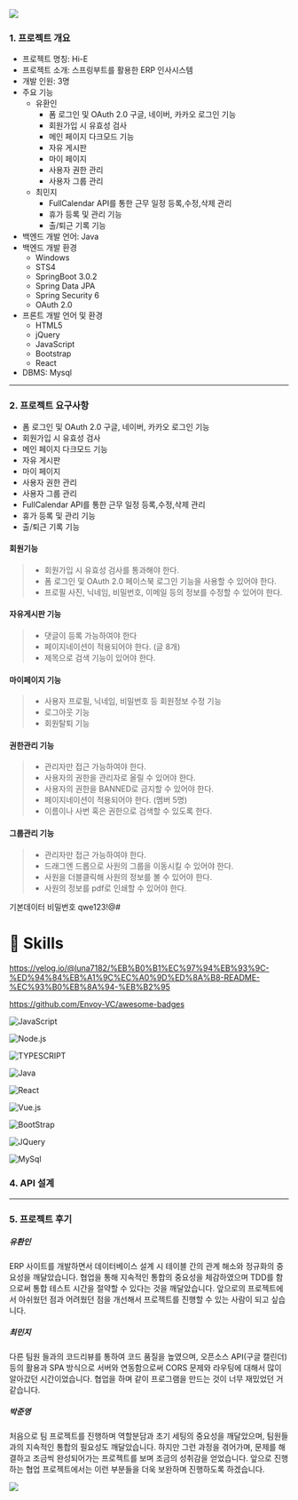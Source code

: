 <img src="https://capsule-render.vercel.app/api?type=waving&color=BDBDC8&height=150&section=header" />

### 1. 프로젝트 개요
- 프로젝트 명칭: Hi-E
- 프로젝트 소개: 스프링부트를 활용한 ERP 인사시스템
- 개발 인원: 3명
- 주요 기능
	- 유환인 
		- 폼 로그인 및 OAuth 2.0 구글, 네이버, 카카오 로그인 기능	
		- 회원가입 시 유효성 검사	
		- 메인 페이지 다크모드 기능
		- 자유 게시판 
		- 마이 페이지
		- 사용자 권한 관리 
		- 사용자 그룹 관리
  	- 최민지	
	   	- FullCalendar API를 통한 근무 일정 등록,수정,삭제 관리
	   	- 휴가 등록 및 관리 기능
	   	- 출/퇴근 기록 기능
- 백엔드 개발 언어: Java
- 백엔드 개발 환경
	- Windows
	- STS4
	- SpringBoot 3.0.2
	- Spring Data JPA
	- Spring Security 6
	- OAuth 2.0
- 프론트 개발 언어 및 환경
	- HTML5
	- jQuery
	- JavaScript
	- Bootstrap
	- React
- DBMS: Mysql

<hr>

### 2. 프로젝트 요구사항
- 폼 로그인 및 OAuth 2.0 구글, 네이버, 카카오 로그인 기능
- 회원가입 시 유효성 검사
- 메인 페이지 다크모드 기능
- 자유 게시판 
- 마이 페이지
- 사용자 권한 관리 
- 사용자 그룹 관리 
- FullCalendar API를 통한 근무 일정 등록,수정,삭제 관리
- 휴가 등록 및 관리 기능
- 출/퇴근 기록 기능

#### 회원기능
> - 회원가입 시 유효성 검사를 통과해야 한다.
> - 폼 로그인 및 OAuth 2.0 페이스북 로그인 기능을 사용할 수 있어야 한다.
> - 프로필 사진, 닉네임, 비밀번호, 이메일 등의 정보를 수정할 수 있어야 한다.

#### 자유게시판 기능
> - 댓글이 등록 가능하여야 한다
> - 페이지네이션이 적용되어야 한다. (글 8개)
> - 제목으로 검색 기능이 있어야 한다.


#### 마이페이지 기능
> - 사용자 프로필, 닉네임, 비밀번호 등 회원정보 수정 기능
> - 로그아웃 기능
> - 회원탈퇴 기능

#### 권한관리 기능
> - 관리자만 접근 가능하여야 한다.
> - 사용자의 권한을 관리자로 올릴 수 있어야 한다.
> - 사용자의 권한을 BANNED로 금지할 수 있어야 한다.
> - 페이지네이션이 적용되어야 한다. (멤버 5명)
> - 이름이나 사번 혹은 권한으로 검색할 수 있도록 한다.

#### 그룹관리 기능
> - 관리자만 접근 가능하여야 한다.
> - 드래그엔 드롭으로 사원의 그룹을 이동시킬 수 있어야 한다.
> - 사원을 더블클릭해 사원의 정보를 볼 수 있어야 한다.
> - 사원의 정보를 pdf로 인쇄할 수 있어야 한다.


기본데이터 비밀번호 qwe123!@#


# 🚀 Skills


https://velog.io/@luna7182/%EB%B0%B1%EC%97%94%EB%93%9C-%ED%94%84%EB%A1%9C%EC%A0%9D%ED%8A%B8-README-%EC%93%B0%EB%8A%94-%EB%B2%95

https://github.com/Envoy-VC/awesome-badges


![JavaScript](https://img.shields.io/badge/JavaScript-F7DF1E?style=for-the-badge&logo=JavaScript&logoColor=white)


![Node.js](https://img.shields.io/badge/Node.js-43853D?style=for-the-badge&logo=node.js&logoColor=white)


![TYPESCRIPT](https://img.shields.io/badge/TypeScript-007ACC?style=for-the-badge&logo=typescript&logoColor=white)


![Java](https://img.shields.io/badge/Java-ED8B00?style=for-the-badge&logo=openjdk&logoColor=white)

![React](https://img.shields.io/badge/React-20232A?style=for-the-badge&logo=react&logoColor=61DAFB)

![Vue.js](https://img.shields.io/badge/Vue.js-35495E?style=for-the-badge&logo=vue.js&logoColor=4FC08D)

![BootStrap](https://img.shields.io/badge/Bootstrap-563D7C?style=for-the-badge&logo=bootstrap&logoColor=white)

![JQuery](https://img.shields.io/badge/jQuery-0769AD?style=for-the-badge&logo=jquery&logoColor=white)

![MySql](https://img.shields.io/badge/MySQL-00000F?style=for-the-badge&logo=mysql&logoColor=white)


### 4. API 설계

<hr>

### 5. 프로젝트 후기

##### 유환인

ERP 사이트를 개발하면서 데이터베이스 설계 시 테이블 간의 관계 해소와 정규화의 중요성을 깨달았습니다. 협업을 통해 지속적인 통합의 중요성을 체감하였으며 TDD를 함으로써 통합 테스트 시간을 절약할 수 있다는 것을 깨달았습니다. 앞으로의 프로젝트에서 아쉬웠던 점과 어려웠던 점을 개선해서 프로젝트를 진행할 수 있는 사람이 되고 싶습니다.

##### 최민지

다른 팀원 들과의 코드리뷰를 통하여 코드 품질을 높였으며, 오픈소스 API(구글 캘린더)등의 활용과 SPA 방식으로 서버와 연동함으로써 CORS 문제와 라우팅에 대해서 많이 알아갔던 시간이었습니다. 협업을 하며 같이 프로그램을 만드는 것이 너무 재밌었던 거 같습니다.

##### 박준영

처음으로 팀 프로젝트를 진행하며 역할분담과 초기 세팅의 중요성을 깨달았으며, 팀원들과의 지속적인 통합의 필요성도 깨달았습니다.
하지만 그런 과정을 겪어가며, 문제를 해결하고 조금씩 완성되어가는 프로젝트를 보며 조금의 성취감을 얻었습니다. 앞으로 진행하는 협업 프로젝트에서는 이런 부분들을 더욱 보완하며 진행하도록 하겠습니다.





<img src="https://capsule-render.vercel.app/api?type=waving&color=BDBDC8&height=150&section=footer" />


